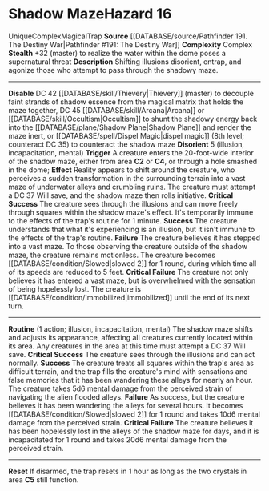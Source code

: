﻿---
complexity: Complex
hazard_type: Trap
id: '393'
level: '16'
name: Shadow Maze
rarity: Unique
source: '[[DATABASE/source/Pathfinder 191. The Destiny War|Pathfinder #191: The Destiny
  War]]'
trait:
- '[[DATABASE/trait/Complex|Complex]]'
- '[[DATABASE/trait/Magical|Magical]]'
- '[[DATABASE/trait/Trap|Trap]]'
- '[[DATABASE/trait/Unique|Unique]]'
type: Hazard

---
# Shadow Maze<span class="item-type">Hazard 16</span>

<span class="trait-unique item-trait">Unique</span><span class="item-trait">Complex</span><span class="item-trait">Magical</span><span class="item-trait">Trap</span>
**Source** [[DATABASE/source/Pathfinder 191. The Destiny War|Pathfinder #191: The Destiny War]]
**Complexity** Complex
**Stealth** +32 (master) to realize the water within the dome poses a supernatural threat
**Description** Shifting illusions disorient, entrap, and agonize those who attempt to pass through the shadowy maze.

---
**Disable** DC 42 [[DATABASE/skill/Thievery|Thievery]] (master) to decouple faint strands of shadow essence from the magical matrix that holds the maze together, DC 45 [[DATABASE/skill/Arcana|Arcana]] or [[DATABASE/skill/Occultism|Occultism]] to shunt the shadowy energy back into the [[DATABASE/plane/Shadow Plane|Shadow Plane]] and render the maze inert, or [[DATABASE/spell/Dispel Magic|dispel magic]] (8th level; counteract DC 35) to counteract the shadow maze
**Disorient** <span class="action-icon">5</span> (illusion, incapacitation, mental) **Trigger** A creature enters the 20-foot-wide interior of the shadow maze, either from area **C2** or **C4**, or through a hole smashed in the dome; **Effect** Reality appears to shift around the creature, who perceives a sudden transformation in the surrounding terrain into a vast maze of underwater alleys and crumbling ruins. The creature must attempt a DC 37 Will save, and the shadow maze then rolls initiative.
**Critical Success** The creature sees through the illusions and can move freely through squares within the shadow maze's effect. It's temporarily immune to the effects of the trap's routine for 1 minute.
**Success** The creature understands that what it's experiencing is an illusion, but it isn't immune to the effects of the trap's routine.
**Failure** The creature believes it has stepped into a vast maze. To those observing the creature outside of the shadow maze, the creature remains motionless. The creature becomes [[DATABASE/condition/Slowed|slowed 2]] for 1 round, during which time all of its speeds are reduced to 5 feet.
**Critical Failure** The creature not only believes it has entered a vast maze, but is overwhelmed with the sensation of being hopelessly lost. The creature is [[DATABASE/condition/Immobilized|immobilized]] until the end of its next turn.

---
**Routine** (1 action; illusion, incapacitation, mental) The shadow maze shifts and adjusts its appearance, affecting all creatures currently located within its area. Any creatures in the area at this time must attempt a DC 37 Will save.
 **Critical Success** The creature sees through the illusions and can act normally.
 **Success** The creature treats all squares within the trap's area as difficult terrain, and the trap fills the creature's mind with sensations and false memories that it has been wandering these alleys for nearly an hour. The creature takes 5d6 mental damage from the perceived strain of navigating the alien flooded alleys.
 **Failure** As success, but the creature believes it has been wandering the alleys for several hours. It becomes [[DATABASE/condition/Slowed|slowed 2]] for 1 round and takes 10d6 mental damage from the perceived strain.
 **Critical Failure** The creature believes it has been hopelessly lost in the alleys of the shadow maze for days, and it is incapacitated for 1 round and takes 20d6 mental damage from the perceived strain.

---
**Reset** If disarmed, the trap resets in 1 hour as long as the two crystals in area **C5** still function.